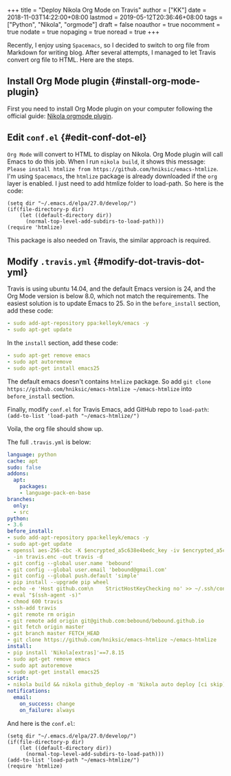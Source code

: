 +++
title = "Deploy Nikola Org Mode on Travis"
author = ["KK"]
date = 2018-11-03T14:22:00+08:00
lastmod = 2019-05-12T20:36:46+08:00
tags = ["Python", "Nikola", "orgmode"]
draft = false
noauthor = true
nocomment = true
nodate = true
nopaging = true
noread = true
+++

Recently, I enjoy using `Spacemacs`, so I decided to switch to org file from Markdown for writing blog. After several attempts, I managed to let Travis convert org file to HTML. Here are the steps.


## Install Org Mode plugin {#install-org-mode-plugin}

First you need to install Org Mode plugin on your computer following the official guide: [Nikola orgmode plugin](https://plugins.getnikola.com/v8/orgmode/).


## Edit `conf.el` {#edit-conf-dot-el}

`Org Mode` will convert to HTML to display on Nikola. Org Mode plugin will call Emacs to do this job. When I run `nikola build`, it shows this message: `Please install htmlize from https://github.com/hniksic/emacs-htmlize`. I'm using `Spacemacs`, the `htmlize` package is already downloaded if the `org` layer is enabled. I just need to add htmlize folder to load-path. So here is the code:

```elisp
(setq dir "~/.emacs.d/elpa/27.0/develop/")
(if(file-directory-p dir)
    (let ((default-directory dir))
      (normal-top-level-add-subdirs-to-load-path)))
(require 'htmlize)
```

This package is also needed on Travis, the similar approach is required.


## Modify `.travis.yml` {#modify-dot-travis-dot-yml}

Travis is using ubuntu 14.04, and the default Emacs version is 24, and the Org Mode version is below 8.0, which not match the requirements. The easiest solution is to update Emacs to 25. So in the `before_install` section, add these code:

```yaml
- sudo add-apt-repository ppa:kelleyk/emacs -y
- sudo apt-get update
```

In the `install` section, add these code:

```yaml
- sudo apt-get remove emacs
- sudo apt autoremove
- sudo apt-get install emacs25
```

The default emacs doesn't contains `htmlize` package. So add `git clone https://github.com/hniksic/emacs-htmlize ~/emacs-htmlize` into `before_install` section.

Finally, modify `conf.el` for Travis Emacs, add GitHub repo to `load-path`: `(add-to-list 'load-path "~/emacs-htmlize/")`

Voila, the org file should show up.

The full `.travis.yml` is below:

```yaml
language: python
cache: apt
sudo: false
addons:
  apt:
    packages:
    - language-pack-en-base
branches:
  only:
  - src
python:
- 3.6
before_install:
- sudo add-apt-repository ppa:kelleyk/emacs -y
- sudo apt-get update
- openssl aes-256-cbc -K $encrypted_a5c638e4bedc_key -iv $encrypted_a5c638e4bedc_iv
  -in travis.enc -out travis -d
- git config --global user.name 'bebound'
- git config --global user.email 'bebound@gmail.com'
- git config --global push.default 'simple'
- pip install --upgrade pip wheel
- echo -e 'Host github.com\n    StrictHostKeyChecking no' >> ~/.ssh/config
- eval "$(ssh-agent -s)"
- chmod 600 travis
- ssh-add travis
- git remote rm origin
- git remote add origin git@github.com:bebound/bebound.github.io
- git fetch origin master
- git branch master FETCH_HEAD
- git clone https://github.com/hniksic/emacs-htmlize ~/emacs-htmlize
install:
- pip install 'Nikola[extras]'==7.8.15
- sudo apt-get remove emacs
- sudo apt autoremove
- sudo apt-get install emacs25
script:
- nikola build && nikola github_deploy -m 'Nikola auto deploy [ci skip]'
notifications:
  email:
    on_success: change
    on_failure: always
```

And here is the `conf.el`:

```elisp
(setq dir "~/.emacs.d/elpa/27.0/develop/")
(if(file-directory-p dir)
    (let ((default-directory dir))
      (normal-top-level-add-subdirs-to-load-path)))
(add-to-list 'load-path "~/emacs-htmlize/")
(require 'htmlize)
```
